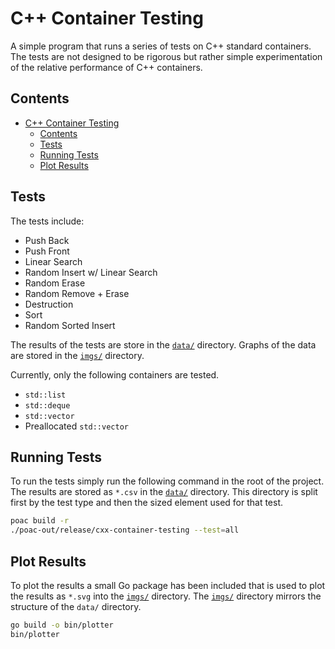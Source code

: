 # C++ Container Testing

A simple program that runs a series of tests on C++ standard containers. The tests are not designed to be rigorous but rather simple experimentation of the relative performance of C++ containers.

## Contents

- [C++ Container Testing](#c-container-testing)
  - [Contents](#contents)
  - [Tests](#tests)
  - [Running Tests](#running-tests)
  - [Plot Results](#plot-results)

## Tests

The tests include:

- Push Back
- Push Front
- Linear Search
- Random Insert w/ Linear Search
- Random Erase
- Random Remove + Erase
- Destruction
- Sort
- Random Sorted Insert

The results of the tests are store in the [`data/`](data/) directory. Graphs of the data are stored in the [`imgs/`](imgs/) directory.

Currently, only the following containers are tested.

- `std::list`
- `std::deque`
- `std::vector`
- Preallocated `std::vector`

## Running Tests

To run the tests simply run the following command in the root of the project. The results are stored as `*.csv` in the [`data/`](data/) directory. This directory is split first by the test type and then the sized element used for that test.

```sh
poac build -r
./poac-out/release/cxx-container-testing --test=all
```

## Plot Results

To plot the results a small Go package has been included that is used to plot the results as `*.svg` into the [`imgs/`](imgs/) directory. The [`imgs/`](imgs/) directory mirrors the structure of the `data/` directory.

```sh
go build -o bin/plotter
bin/plotter
```
